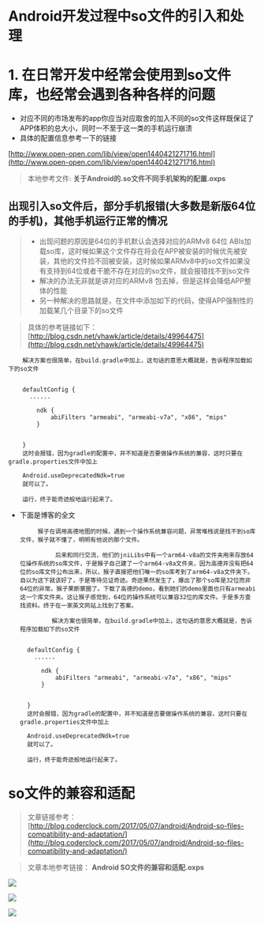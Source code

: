 # Android开发过程中so文件的引入和处理 #
# 1. 在日常开发中经常会使用到so文件库，也经常会遇到各种各样的问题 #

* 对应不同的市场发布的app你应当对应取舍的加入不同的so文件这样既保证了APP体积的总大小，同时一不至于这一类的手机运行崩溃
* 具体的配置信息参考一下的链接

[http://www.open-open.com/lib/view/open1440421271716.html](http://www.open-open.com/lib/view/open1440421271716.html)


> 本地参考文件: 
> **关于Android的.so文件不同手机架构的配置.oxps**



## 出现引入so文件后，部分手机报错(大多数是新版64位的手机)，其他手机运行正常的情况 ##

> * 出现问题的原因是64位的手机默认会选择对应的ARMv8 64位 ABIs加载so库，这时候如果这个文件存在将会在APP被安装的时候优先被安装，其他的文件捡不回被安装，这时候如果ARMv8中的so文件如果没有支持到64位或者干脆不存在对应的so文件，就会报错找不到so文件
> * 解决的办法无非就是讲对应的ARMv8 包去掉，但是这样会降低APP整体的性能
> * 另一种解决的思路就是，在文件中添加如下的代码，使得APP强制性的加载某几个目录下的so文件



> 具体的参考链接如下：
> [http://blog.csdn.net/vhawk/article/details/49964475](http://blog.csdn.net/vhawk/article/details/49964475)
 		
	

		解决方案也很简单，在build.gradle中加上，这句话的意思大概就是，告诉程序加载如下的so文件


		defaultConfig {
		  ......
		
		    ndk {
		        abiFilters "armeabi", "armeabi-v7a", "x86", "mips"
		    }
		
		
		}
		这时会报错，因为gradle的配置中，并不知道是否要做操作系统的兼容，这时只要在gradle.properties文件中加上
		
		Android.useDeprecatedNdk=true
		就可以了。
		
		运行，终于能奇迹般地运行起来了。

* 下面是博客的全文


		   猴子在调用高德地图的时候，遇到一个操作系统兼容问题，异常堆栈说是找不到so库文件，猴子就不懂了，明明有他说的那个文件。
		
		        后来和同行交流，他们的jniLibs中有一个arm64-v8a的文件夹用来存放64位操作系统的so库文件，于是猴子自己建了一个arm64-v8a文件夹，因为高德并没有把64位的so库文件公布出来，所以，猴子直接把他们唯一的so库考到了arm64-v8a文件夹下。自以为这下就该好了，于是等待见证奇迹。奇迹果然发生了，爆出了那个so库是32位而非64位的异常。猴子果断蒙圈了。下载了高德的demo，看到她们的demo里面也只有armeabi这一个库文件夹。这让猴子感觉到，64位的操作系统可以兼容32位的库文件。于是多方查找资料。终于在一家英文网站上找到了答案。
		
		       解决方案也很简单，在build.gradle中加上，这句话的意思大概就是，告诉程序加载如下的so文件
		
		
		defaultConfig {
		  ......
		
		    ndk {
		        abiFilters "armeabi", "armeabi-v7a", "x86", "mips"
		    }
		
		
		}
		这时会报错，因为gradle的配置中，并不知道是否要做操作系统的兼容，这时只要在gradle.properties文件中加上
		
		Android.useDeprecatedNdk=true
		就可以了。
		
		运行，终于能奇迹般地运行起来了。


# so文件的兼容和适配 #

> 文章链接参考：[http://blog.coderclock.com/2017/05/07/android/Android-so-files-compatibility-and-adaptation/](http://blog.coderclock.com/2017/05/07/android/Android-so-files-compatibility-and-adaptation/)


> 文章本地参考链接： **Android SO文件的兼容和适配.oxps**

![](http://i.imgur.com/YMMxHcD.png)

![](http://i.imgur.com/lUDcxhY.png)

![](http://i.imgur.com/9tZfQMg.png)

